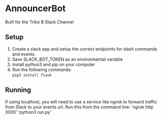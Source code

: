 # AnnouncerBot
Built for the Tribe B Slack Channel
## Setup
1. Create a slack app and setup the correct endpoints for slash commands and events.
2. Save SLACK_BOT_TOKEN as an environmental variable
2. Install python3 and pip on your computer
3. Run the following commands:   
`pip3 install flask` 


## Running
If using localhost, you will need to use a service like ngrok to forward traffic from Slack to your events url.
Run this from the command line: 'ngrok http 3000'  'python3 run.py'
